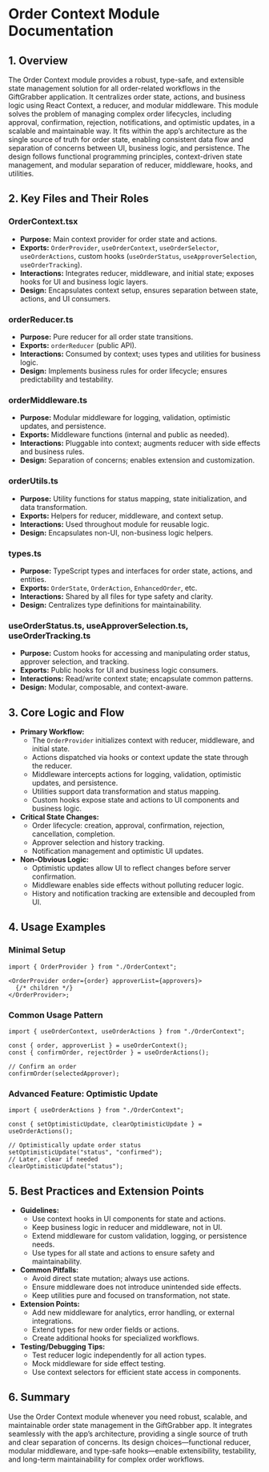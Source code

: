 # Order Context Module Documentation

## 1. Overview

The Order Context module provides a robust, type-safe, and extensible state management solution for all order-related workflows in the GiftGrabber application. It centralizes order state, actions, and business logic using React Context, a reducer, and modular middleware. This module solves the problem of managing complex order lifecycles, including approval, confirmation, rejection, notifications, and optimistic updates, in a scalable and maintainable way. It fits within the app’s architecture as the single source of truth for order state, enabling consistent data flow and separation of concerns between UI, business logic, and persistence. The design follows functional programming principles, context-driven state management, and modular separation of reducer, middleware, hooks, and utilities.

## 2. Key Files and Their Roles

### OrderContext.tsx

- **Purpose:** Main context provider for order state and actions.
- **Exports:** `OrderProvider`, `useOrderContext`, `useOrderSelector`, `useOrderActions`, custom hooks (`useOrderStatus`, `useApproverSelection`, `useOrderTracking`).
- **Interactions:** Integrates reducer, middleware, and initial state; exposes hooks for UI and business logic layers.
- **Design:** Encapsulates context setup, ensures separation between state, actions, and UI consumers.

### orderReducer.ts

- **Purpose:** Pure reducer for all order state transitions.
- **Exports:** `orderReducer` (public API).
- **Interactions:** Consumed by context; uses types and utilities for business logic.
- **Design:** Implements business rules for order lifecycle; ensures predictability and testability.

### orderMiddleware.ts

- **Purpose:** Modular middleware for logging, validation, optimistic updates, and persistence.
- **Exports:** Middleware functions (internal and public as needed).
- **Interactions:** Pluggable into context; augments reducer with side effects and business rules.
- **Design:** Separation of concerns; enables extension and customization.

### orderUtils.ts

- **Purpose:** Utility functions for status mapping, state initialization, and data transformation.
- **Exports:** Helpers for reducer, middleware, and context setup.
- **Interactions:** Used throughout module for reusable logic.
- **Design:** Encapsulates non-UI, non-business logic helpers.

### types.ts

- **Purpose:** TypeScript types and interfaces for order state, actions, and entities.
- **Exports:** `OrderState`, `OrderAction`, `EnhancedOrder`, etc.
- **Interactions:** Shared by all files for type safety and clarity.
- **Design:** Centralizes type definitions for maintainability.

### useOrderStatus.ts, useApproverSelection.ts, useOrderTracking.ts

- **Purpose:** Custom hooks for accessing and manipulating order status, approver selection, and tracking.
- **Exports:** Public hooks for UI and business logic consumers.
- **Interactions:** Read/write context state; encapsulate common patterns.
- **Design:** Modular, composable, and context-aware.

## 3. Core Logic and Flow

- **Primary Workflow:**
  - The `OrderProvider` initializes context with reducer, middleware, and initial state.
  - Actions dispatched via hooks or context update the state through the reducer.
  - Middleware intercepts actions for logging, validation, optimistic updates, and persistence.
  - Utilities support data transformation and status mapping.
  - Custom hooks expose state and actions to UI components and business logic.
- **Critical State Changes:**
  - Order lifecycle: creation, approval, confirmation, rejection, cancellation, completion.
  - Approver selection and history tracking.
  - Notification management and optimistic UI updates.
- **Non-Obvious Logic:**
  - Optimistic updates allow UI to reflect changes before server confirmation.
  - Middleware enables side effects without polluting reducer logic.
  - History and notification tracking are extensible and decoupled from UI.

## 4. Usage Examples

### Minimal Setup

```tsx
import { OrderProvider } from "./OrderContext";

<OrderProvider order={order} approverList={approvers}>
  {/* children */}
</OrderProvider>;
```

### Common Usage Pattern

```tsx
import { useOrderContext, useOrderActions } from "./OrderContext";

const { order, approverList } = useOrderContext();
const { confirmOrder, rejectOrder } = useOrderActions();

// Confirm an order
confirmOrder(selectedApprover);
```

### Advanced Feature: Optimistic Update

```tsx
import { useOrderActions } from "./OrderContext";

const { setOptimisticUpdate, clearOptimisticUpdate } = useOrderActions();

// Optimistically update order status
setOptimisticUpdate("status", "confirmed");
// Later, clear if needed
clearOptimisticUpdate("status");
```

## 5. Best Practices and Extension Points

- **Guidelines:**
  - Use context hooks in UI components for state and actions.
  - Keep business logic in reducer and middleware, not in UI.
  - Extend middleware for custom validation, logging, or persistence needs.
  - Use types for all state and actions to ensure safety and maintainability.
- **Common Pitfalls:**
  - Avoid direct state mutation; always use actions.
  - Ensure middleware does not introduce unintended side effects.
  - Keep utilities pure and focused on transformation, not state.
- **Extension Points:**
  - Add new middleware for analytics, error handling, or external integrations.
  - Extend types for new order fields or actions.
  - Create additional hooks for specialized workflows.
- **Testing/Debugging Tips:**
  - Test reducer logic independently for all action types.
  - Mock middleware for side effect testing.
  - Use context selectors for efficient state access in components.

## 6. Summary

Use the Order Context module whenever you need robust, scalable, and maintainable order state management in the GiftGrabber app. It integrates seamlessly with the app’s architecture, providing a single source of truth and clear separation of concerns. Its design choices—functional reducer, modular middleware, and type-safe hooks—enable extensibility, testability, and long-term maintainability for complex order workflows.
